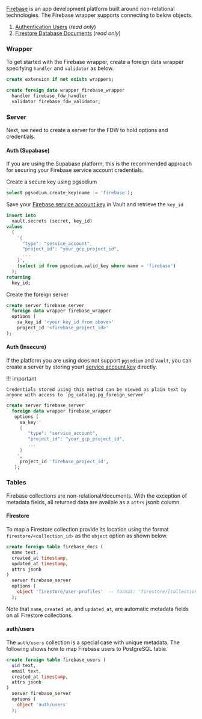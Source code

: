 [Firebase](https://firebase.google.com/) is an app development platform built around non-relational technologies. The Firebase wrapper supports connecting to below objects.

1. [Authentication Users](https://firebase.google.com/docs/auth/users) (*read only*)
2. [Firestore Database Documents](https://firebase.google.com/docs/firestore) (*read only*)

### Wrapper 
To get started with the Firebase wrapper, create a foreign data wrapper specifying `handler` and `validator` as below.

```sql
create extension if not exists wrappers;

create foreign data wrapper firebase_wrapper
  handler firebase_fdw_handler
  validator firebase_fdw_validator;
```

### Server 

Next, we need to create a server for the FDW to hold options and credentials.

#### Auth (Supabase)

If you are using the Supabase platform, this is the recommended approach for securing your Firebase service account credentials.

Create a secure key using pgsodium
```sql
select pgsodium.create_key(name := 'firebase');
```

Save your [Firebase service account key](https://firebase.google.com/docs/admin/setup#add_firebase_to_your_app) in Vault and retrieve the `key_id`
```sql
insert into
  vault.secrets (secret, key_id)
values 
  (
    '{
      "type": "service_account",
      "project_id": "your_gcp_project_id",
      ...
    }',
    (select id from pgsodium.valid_key where name = 'firebase')
  );
returning
  key_id;
```

Create the foreign server
```sql
create server firebase_server
  foreign data wrapper firebase_wrapper
  options (
    sa_key_id '<your key_id from above>'
    project_id '<firebase_project_id>'
);
```

#### Auth (Insecure)

If the platform you are using does not support `pgsodium` and `Vault`, you can create a server by storing yourt [service account key](https://firebase.google.com/docs/admin/setup#add_firebase_to_your_app) directly.


!!! important

    Credentials stored using this method can be viewed as plain text by anyone with access to `pg_catalog.pg_foreign_server`


```sql
create server firebase_server
  foreign data wrapper firebase_wrapper
   options (
     sa_key '
     {
        "type": "service_account",
        "project_id": "your_gcp_project_id",
        ...
     }
    ',
     project_id 'firebase_project_id',
   );
```


### Tables

Firebase collections are non-relational/documents. With the exception of metadata fields, all returned data are availble as a `attrs` jsonb column. 

#### Firestore

To map a Firestore collection provide its location using the format `firestore/<collection_id>` as the `object` option as shown below.

```sql
create foreign table firebase_docs (
  name text,
  created_at timestamp,
  updated_at timestamp,
  attrs jsonb
)
  server firebase_server
  options (
    object 'firestore/user-profiles'  -- format: 'firestore/[collection_id]'
  );
```

Note that `name`, `created_at`, and `updated_at`, are automatic metadata fields on all Firestore collections.


#### auth/users 

The `auth/users` collection is a special case with unique metadata. The following shows how to map Firebase users to PostgreSQL table.

```sql
create foreign table firebase_users (
  uid text,
  email text,
  created_at timestamp,
  attrs jsonb
)
  server firebase_server
  options (
    object 'auth/users'
  );
```
